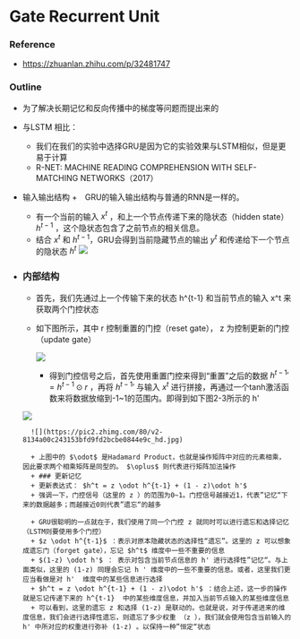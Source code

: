 # Gate Recurrent Unit

### Reference
+ https://zhuanlan.zhihu.com/p/32481747

### Outline
+ 为了解决长期记忆和反向传播中的梯度等问题而提出来的
+ 与LSTM 相比：
	+ 我们在我们的实验中选择GRU是因为它的实验效果与LSTM相似，但是更易于计算
	+ R-NET: MACHINE READING COMPREHENSION WITH SELF-MATCHING NETWORKS（2017）

+ 输入输出结构
	+　GRU的输入输出结构与普通的RNN是一样的。
	+ 有一个当前的输入 $x^t$ ，和上一个节点传递下来的隐状态（hidden state） $h^{t-1}$ ，这个隐状态包含了之前节点的相关信息。
	+ 结合 $x^t$  和 $h^{t-1}$，GRU会得到当前隐藏节点的输出 $y^t$  和传递给下一个节点的隐状态 $h^t$
	![](https://pic2.zhimg.com/80/v2-49244046a83e30ef2383b94644bf0f31_hd.jpg)
+ ### 内部结构
	+ 首先，我们先通过上一个传输下来的状态 h^{t-1} 和当前节点的输入 x^t 来获取两个门控状态
	+ 如下图所示，其中 r  控制重置的门控（reset gate）， z 为控制更新的门控（update gate）
	
        ![](https://pic4.zhimg.com/80/v2-7fff5d817530dada1b279c7279d73b8a_hd.jpg)
        
        + 得到门控信号之后，首先使用重置门控来得到“重置”之后的数据 ${h^{t-1}}' = h^{t-1} \odot r$  ，再将 ${h^{t-1}}'$ 与输入 $x^t$  进行拼接，再通过一个tanh激活函数来将数据放缩到-1~1的范围内。即得到如下图2-3所示的 h'

	![](https://pic1.zhimg.com/80/v2-390781506bbebbef799f1a12acd7865b_hd.jpg)
        
        ![](https://pic2.zhimg.com/80/v2-8134a00c243153bfd9fd2bcbe0844e9c_hd.jpg)
        
        + 上图中的 $\odot$ 是Hadamard Product，也就是操作矩阵中对应的元素相乘，因此要求两个相乘矩阵是同型的。 $\oplus$ 则代表进行矩阵加法操作
        + ### 更新记忆
        + 更新表达式： $h^t = z \odot h^{t-1} + (1 - z)\odot h'$
        + 强调一下，门控信号（这里的 z ）的范围为0~1。门控信号越接近1，代表”记忆“下来的数据越多；而越接近0则代表”遗忘“的越多

        + GRU很聪明的一点就在于，我们使用了同一个门控 z 就同时可以进行遗忘和选择记忆（LSTM则要使用多个门控）
        + $z \odot h^{t-1}$ ：表示对原本隐藏状态的选择性“遗忘”。这里的 z 可以想象成遗忘门（forget gate），忘记 $h^t$ 维度中一些不重要的信息
        + $(1-z) \odot h'$ ： 表示对包含当前节点信息的 h' 进行选择性”记忆“。与上面类似，这里的 (1-z) 同理会忘记 h ' 维度中的一些不重要的信息。或者，这里我们更应当看做是对 h'  维度中的某些信息进行选择
        + $h^t = z \odot h^{t-1} + (1 - z)\odot h'$ ：结合上述，这一步的操作就是忘记传递下来的 h^{t-1}  中的某些维度信息，并加入当前节点输入的某些维度信息
        + 可以看到，这里的遗忘 z 和选择 (1-z) 是联动的。也就是说，对于传递进来的维度信息，我们会进行选择性遗忘，则遗忘了多少权重 （z ），我们就会使用包含当前输入的 h' 中所对应的权重进行弥补 (1-z) 。以保持一种”恒定“状态